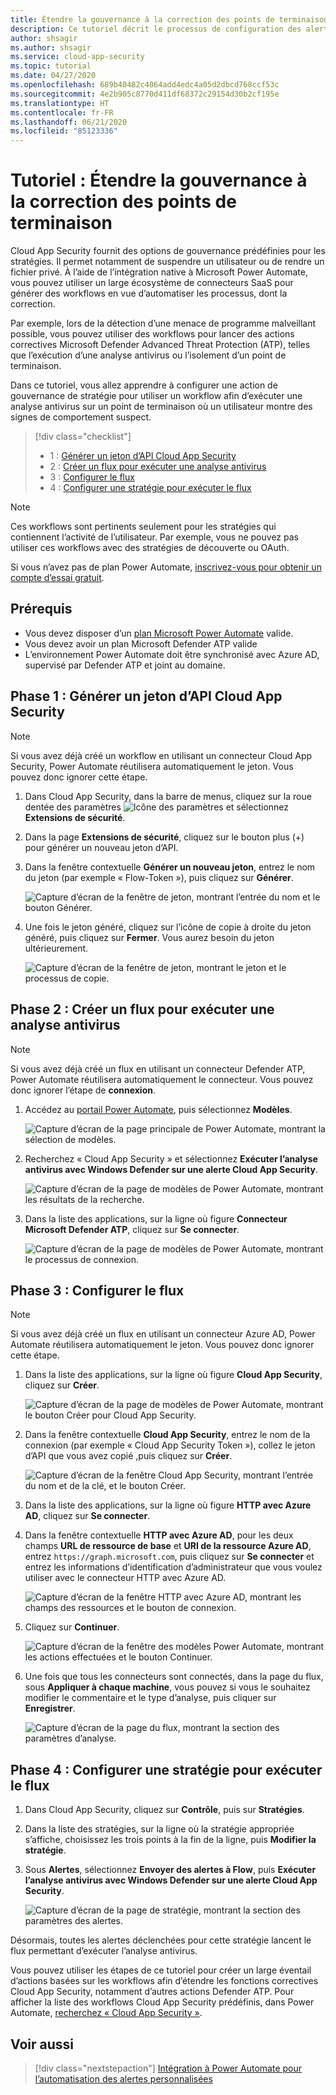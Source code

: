 ```yaml
---
title: Étendre la gouvernance à la correction des points de terminaison | Microsoft Docs
description: Ce tutoriel décrit le processus de configuration des alertes de stratégie Microsoft Cloud App Security pour déclencher des workflows Microsoft Power Automate en vue d’exécuter des actions correctives Microsoft Defender Advanced Threat Protection.
author: shsagir
ms.author: shsagir
ms.service: cloud-app-security
ms.topic: tutorial
ms.date: 04/27/2020
ms.openlocfilehash: 689b40482c4064add4edc4a05d2dbcd768ccf53c
ms.sourcegitcommit: 4e2b905c8770d411df68372c29154d30b2cf195e
ms.translationtype: HT
ms.contentlocale: fr-FR
ms.lasthandoff: 06/21/2020
ms.locfileid: "85123336"
---
```

# <a name="tutorial-extend-governance-to-endpoint-remediation"></a>Tutoriel : Étendre la gouvernance à la correction des points de terminaison

Cloud App Security fournit des options de gouvernance prédéfinies pour les stratégies. Il permet notamment de suspendre un utilisateur ou de rendre un fichier privé. À l’aide de l’intégration native à Microsoft Power Automate, vous pouvez utiliser un large écosystème de connecteurs SaaS pour générer des workflows en vue d’automatiser les processus, dont la correction.

Par exemple, lors de la détection d’une menace de programme malveillant possible, vous pouvez utiliser des workflows pour lancer des actions correctives Microsoft Defender Advanced Threat Protection (ATP), telles que l’exécution d’une analyse antivirus ou l’isolement d’un point de terminaison.

Dans ce tutoriel, vous allez apprendre à configurer une action de gouvernance de stratégie pour utiliser un workflow afin d’exécuter une analyse antivirus sur un point de terminaison où un utilisateur montre des signes de comportement suspect.

> [!div class="checklist"]
>
> * 1 : [Générer un jeton d’API Cloud App Security](#generate-token)
> * 2 : [Créer un flux pour exécuter une analyse antivirus](#create-flow)
> * 3 : [Configurer le flux](#configure-flow)
> * 4 : [Configurer une stratégie pour exécuter le flux](#configure-policy)

> [!NOTE]
> Ces workflows sont pertinents seulement pour les stratégies qui contiennent l’activité de l’utilisateur. Par exemple, vous ne pouvez pas utiliser ces workflows avec des stratégies de découverte ou OAuth.

Si vous n’avez pas de plan Power Automate, [inscrivez-vous pour obtenir un compte d’essai gratuit](https://flow.microsoft.com/pricing).

## <a name="prerequisites"></a>Prérequis

* Vous devez disposer d’un [plan Microsoft Power Automate](https://flow.microsoft.com/pricing) valide.
* Vous devez avoir un plan Microsoft Defender ATP valide
* L’environnement Power Automate doit être synchronisé avec Azure AD, supervisé par Defender ATP et joint au domaine.

## <a name="phase-1-generate-a-cloud-app-security-api-token"></a>Phase 1 : Générer un jeton d’API Cloud App Security<a name="generate-token"></a>

> [!NOTE]
> Si vous avez déjà créé un workflow en utilisant un connecteur Cloud App Security, Power Automate réutilisera automatiquement le jeton. Vous pouvez donc ignorer cette étape.

1. Dans Cloud App Security, dans la barre de menus, cliquez sur la roue dentée des paramètres ![Icône des paramètres](media/settings-icon.png "Icône des paramètres") et sélectionnez **Extensions de sécurité**.

1. Dans la page **Extensions de sécurité**, cliquez sur le bouton plus (+) pour générer un nouveau jeton d’API.
1. Dans la fenêtre contextuelle **Générer un nouveau jeton**, entrez le nom du jeton (par exemple « Flow-Token »), puis cliquez sur **Générer**.

    ![Capture d’écran de la fenêtre de jeton, montrant l’entrée du nom et le bouton Générer.](media/tutorial-flow-token-generate.png)
1. Une fois le jeton généré, cliquez sur l’icône de copie à droite du jeton généré, puis cliquez sur **Fermer**. Vous aurez besoin du jeton ultérieurement.

    ![Capture d’écran de la fenêtre de jeton, montrant le jeton et le processus de copie.](media/tutorial-flow-token-copy.png)

## <a name="phase-2-create-a-flow-to-run-an-antivirus-scan"></a>Phase 2 : Créer un flux pour exécuter une analyse antivirus<a name="create-flow"></a>

> [!NOTE]
> Si vous avez déjà créé un flux en utilisant un connecteur Defender ATP, Power Automate réutilisera automatiquement le connecteur. Vous pouvez donc ignorer l’étape de **connexion**.

1. Accédez au [portail Power Automate](https://flow.microsoft.com/), puis sélectionnez **Modèles**.

    ![Capture d’écran de la page principale de Power Automate, montrant la sélection de modèles.](media/tutorial-flow-templates.png)

1. Recherchez « Cloud App Security » et sélectionnez **Exécuter l’analyse antivirus avec Windows Defender sur une alerte Cloud App Security**.

    ![Capture d’écran de la page de modèles de Power Automate, montrant les résultats de la recherche.](media/tutorial-flow-templates-search.png)

1. Dans la liste des applications, sur la ligne où figure **Connecteur Microsoft Defender ATP**, cliquez sur **Se connecter**.

    ![Capture d’écran de la page de modèles de Power Automate, montrant le processus de connexion.](media/tutorial-flow-templates-signin.png)

## <a name="phase-3-configure-the-flow"></a>Phase 3 : Configurer le flux<a name="configure-flow"></a>

> [!NOTE]
> Si vous avez déjà créé un flux en utilisant un connecteur Azure AD, Power Automate réutilisera automatiquement le jeton. Vous pouvez donc ignorer cette étape.

1. Dans la liste des applications, sur la ligne où figure **Cloud App Security**, cliquez sur **Créer**.

    ![Capture d’écran de la page de modèles de Power Automate, montrant le bouton Créer pour Cloud App Security.](media/tutorial-flow-templates-create.png)

1. Dans la fenêtre contextuelle **Cloud App Security**, entrez le nom de la connexion (par exemple « Cloud App Security Token »), collez le jeton d’API que vous avez copié ,puis cliquez sur **Créer**.

    ![Capture d’écran de la fenêtre Cloud App Security, montrant l’entrée du nom et de la clé, et le bouton Créer.](media/tutorial-flow-templates-create-window.png)

1. Dans la liste des applications, sur la ligne où figure **HTTP avec Azure AD**, cliquez sur **Se connecter**.

1. Dans la fenêtre contextuelle **HTTP avec Azure AD**, pour les deux champs **URL de ressource de base** et **URI de la ressource Azure AD**, entrez `https://graph.microsoft.com`, puis cliquez sur **Se connecter** et entrez les informations d’identification d’administrateur que vous voulez utiliser avec le connecteur HTTP avec Azure AD.

    ![Capture d’écran de la fenêtre HTTP avec Azure AD, montrant les champs des ressources et le bouton de connexion.](media/tutorial-flow-templates-azure.png)

1. Cliquez sur **Continuer**.

    ![Capture d’écran de la fenêtre des modèles Power Automate, montrant les actions effectuées et le bouton Continuer.](media/tutorial-flow-templates-continue.png)

1. Une fois que tous les connecteurs sont connectés, dans la page du flux, sous **Appliquer à chaque machine**, vous pouvez si vous le souhaitez modifier le commentaire et le type d’analyse, puis cliquer sur **Enregistrer**.

    ![Capture d’écran de la page du flux, montrant la section des paramètres d’analyse.](media/tutorial-flow-templates-scan.png)

## <a name="phase-4-configure-a-policy-to-run-the-flow"></a>Phase 4 : Configurer une stratégie pour exécuter le flux<a name="configure-policy"></a>

1. Dans Cloud App Security, cliquez sur **Contrôle**, puis sur **Stratégies**.

1. Dans la liste des stratégies, sur la ligne où la stratégie appropriée s’affiche, choisissez les trois points à la fin de la ligne, puis **Modifier la stratégie**.

1. Sous **Alertes**, sélectionnez **Envoyer des alertes à Flow**, puis **Exécuter l’analyse antivirus avec Windows Defender sur une alerte Cloud App Security**.

    ![Capture d’écran de la page de stratégie, montrant la section des paramètres des alertes.](media/tutorial-flow-templates-alerts.png)

Désormais, toutes les alertes déclenchées pour cette stratégie lancent le flux permettant d’exécuter l’analyse antivirus.

Vous pouvez utiliser les étapes de ce tutoriel pour créer un large éventail d’actions basées sur les workflows afin d’étendre les fonctions correctives Cloud App Security, notamment d’autres actions Defender ATP. Pour afficher la liste des workflows Cloud App Security prédéfinis, dans Power Automate, [recherchez « Cloud App Security »](https://go.microsoft.com/fwlink/?linkid=2102574).

## <a name="see-also"></a>Voir aussi

> [!div class="nextstepaction"]
> [Intégration à Power Automate pour l’automatisation des alertes personnalisées](flow-integration.md)
